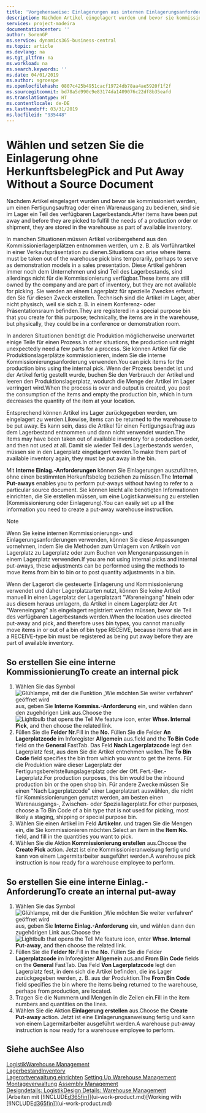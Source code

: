 ```yaml
---
title: 'Vorgehensweise: Einlagerungen aus internen Einlagerungsanforderungen erstellen | Microsoft Docs'
description: Nachdem Artikel eingelagert wurden und bevor sie kommissioniert werden, um einen Fertigungsauftrag oder einen Warenausgang zu bedienen, sind sie im Lager ein Teil des verfügbaren Lagerbestands.
services: project-madeira
documentationcenter: ''
author: SorenGP
ms.service: dynamics365-business-central
ms.topic: article
ms.devlang: na
ms.tgt_pltfrm: na
ms.workload: na
ms.search.keywords: ''
ms.date: 04/01/2019
ms.author: sgroespe
ms.openlocfilehash: 0807c425b4951cacf19724db78aa4ae5920f1f2f
ms.sourcegitcommit: bd78a5d990c9e83174da1409076c22df8b35eafd
ms.translationtype: HT
ms.contentlocale: de-DE
ms.lasthandoff: 03/31/2019
ms.locfileid: "935448"
---
```

# <a name="pick-and-put-away-without-a-source-document"></a><span data-ttu-id="6d831-103">Wählen und setzen Sie die Einlagerung ohne Herkunftsbeleg</span><span class="sxs-lookup"><span data-stu-id="6d831-103">Pick and Put Away Without a Source Document</span></span>
<span data-ttu-id="6d831-104">Nachdem Artikel eingelagert wurden und bevor sie kommissioniert werden, um einen Fertigungsauftrag oder einen Warenausgang zu bedienen, sind sie im Lager ein Teil des verfügbaren Lagerbestands.</span><span class="sxs-lookup"><span data-stu-id="6d831-104">After items have been put away and before they are picked to fulfill the needs of a production order or shipment, they are stored in the warehouse as part of available inventory.</span></span>  

<span data-ttu-id="6d831-105">In manchen Situationen müssen Artikel vorübergehend aus den Kommissionierlagerplätzen entnommen werden, um z. B. als Vorführartikel in einer Verkaufspräsentation zu dienen.</span><span class="sxs-lookup"><span data-stu-id="6d831-105">Situations can arise where items must be taken out of the warehouse pick bins temporarily, perhaps to serve as demonstration models in a sales presentation.</span></span> <span data-ttu-id="6d831-106">Diese Artikel gehören immer noch dem Unternehmen und sind Teil des Lagerbestands, sind allerdings nicht für die Kommissionierung verfügbar.</span><span class="sxs-lookup"><span data-stu-id="6d831-106">These items are still owned by the company and are part of inventory, but they are not available for picking.</span></span> <span data-ttu-id="6d831-107">Sie werden an einem Lagerplatz für spezielle Zweckes erfasst, den Sie für diesen Zweck erstellen. Technisch sind die Artikel im Lager, aber nicht physisch, weil sie sich z. B. in einem Konferenz- oder Präsentationsraum befinden.</span><span class="sxs-lookup"><span data-stu-id="6d831-107">They are registered in a special purpose bin that you create for this purpose; technically, the items are in the warehouse, but physically, they could be in a conference or demonstration room.</span></span>  

<span data-ttu-id="6d831-108">In anderen Situationen benötigt die Produktion möglicherweise unerwartet einige Teile für einen Prozess.</span><span class="sxs-lookup"><span data-stu-id="6d831-108">In other situations, the production unit might unexpectedly need a few parts for a process.</span></span> <span data-ttu-id="6d831-109">Sie können Artikel für die Produktionslagerplätze kommissionieren, indem Sie die interne Kommissionierungsanforderung verwenden.</span><span class="sxs-lookup"><span data-stu-id="6d831-109">You can pick items for the production bins using the internal pick.</span></span> <span data-ttu-id="6d831-110">Wenn der Prozess beendet ist und der Artikel fertig gestellt wurde, buchen Sie den Verbrauch der Artikel und leeren den Produktionslagerplatz, wodurch die Menge der Artikel im Lager verringert wird.</span><span class="sxs-lookup"><span data-stu-id="6d831-110">When the process is over and output is created, you post the consumption of the items and empty the production bin, which in turn decreases the quantity of the item at your location.</span></span>  

<span data-ttu-id="6d831-111">Entsprechend können Artikel ins Lager zurückgegeben werden, um eingelagert zu werden.</span><span class="sxs-lookup"><span data-stu-id="6d831-111">Likewise, items can be returned to the warehouse to be put away.</span></span> <span data-ttu-id="6d831-112">Es kann sein, dass die Artikel für einen Fertigungsauftrag aus dem Lagerbestand entnommen und dann nicht verwendet wurden.</span><span class="sxs-lookup"><span data-stu-id="6d831-112">The items may have been taken out of available inventory for a production order, and then not used at all.</span></span> <span data-ttu-id="6d831-113">Damit sie wieder Teil des Lagerbestands werden, müssen sie in den Lagerplatz eingelagert werden.</span><span class="sxs-lookup"><span data-stu-id="6d831-113">To make them part of available inventory again, they must be put away in the bin.</span></span>  

<span data-ttu-id="6d831-114">Mit **Interne Einlag.-Anforderungen** können Sie Einlagerungen auszuführen, ohne einen bestimmten Herkunftsbeleg beziehen zu müssen.</span><span class="sxs-lookup"><span data-stu-id="6d831-114">The **Internal Put-aways** enables you to perform put-aways without having to refer to a particular source document.</span></span> <span data-ttu-id="6d831-115">Sie können leicht alle benötigten Informationen einrichten, die Sie erstellen müssen, um eine Logistikanweisung zu erstellen (Kommissionierung oder Einlagerung).</span><span class="sxs-lookup"><span data-stu-id="6d831-115">You can easily set up all the information you need to create a put-away warehouse instruction.</span></span>  

> [!NOTE]  
>  <span data-ttu-id="6d831-116">Wenn Sie keine internen Kommissionierungs- und Einlagerungsanforderungen verwenden, können Sie diese Anpassungen vornehmen, indem Sie die Methoden zum Umlagern von Artikeln von Lagerplatz zu Lagerplatz oder zum Buchen von Mengenanpassungen in einem Lagerplatz verwenden.</span><span class="sxs-lookup"><span data-stu-id="6d831-116">If you are not using internal picks and internal put-aways, these adjustments can be performed using the methods to move items from bin to bin or to post quantity adjustments in a bin.</span></span>  
>   
>  <span data-ttu-id="6d831-117">Wenn der Lagerort die gesteuerte Einlagerung und Kommissionierung verwendet und daher Lagerplatzarten nutzt, können Sie keine Artikel manuell in einen Lagerplatz der Lagerplatzart "Wareneingang" hinein oder aus diesem heraus umlagern, da Artikel in einem Lagerplatz der Art "Wareneingang" als eingelagert registriert werden müssen, bevor sie Teil des verfügbaren Lagerbestands werden.</span><span class="sxs-lookup"><span data-stu-id="6d831-117">When the location uses directed put-away and pick, and therefore uses bin types, you cannot manually move items in or out of a bin of bin type RECEIVE, because items that are in a RECEIVE-type bin must be registered as being put away before they are part of available inventory.</span></span>  

## <a name="to-create-an-internal-pick"></a><span data-ttu-id="6d831-118">So erstellen Sie eine interne Kommissionierung</span><span class="sxs-lookup"><span data-stu-id="6d831-118">To create an internal pick</span></span>  
1.  <span data-ttu-id="6d831-119">Wählen Sie das Symbol ![Glühlampe, mit der die Funktion „Wie möchten Sie weiter verfahren“ geöffnet wird](media/ui-search/search_small.png "Wie möchten Sie weiter verfahren?") aus, geben Sie **Interne Kommiss.-Anforderung** ein, und wählen dann den zugehörigen Link aus.</span><span class="sxs-lookup"><span data-stu-id="6d831-119">Choose the ![Lightbulb that opens the Tell Me feature](media/ui-search/search_small.png "Tell me what you want to do") icon, enter **Whse. Internal Pick**, and then choose the related link.</span></span>  
2.  <span data-ttu-id="6d831-120">Füllen Sie die **Felder Nr.**</span><span class="sxs-lookup"><span data-stu-id="6d831-120">Fill in the **No.**</span></span> <span data-ttu-id="6d831-121">Füllen Sie die Felder **An Lagerplatzcode** im Inforegister **Allgemein** aus.</span><span class="sxs-lookup"><span data-stu-id="6d831-121">field and the **To Bin Code** field on the **General** FastTab.</span></span> <span data-ttu-id="6d831-122">Das Feld **Nach Lagerplatzcode** legt den Lagerplatz fest, aus dem Sie die Artikel entnehmen wollen.</span><span class="sxs-lookup"><span data-stu-id="6d831-122">The **To Bin Code** field specifies the bin from which you want to get the items.</span></span> <span data-ttu-id="6d831-123">Für die Produktion wäre dieser Lagerplatz der Fertigungsbereitstellungslagerplatz oder der Off. Fert.-Ber.-Lagerplatz.</span><span class="sxs-lookup"><span data-stu-id="6d831-123">For production purposes, this bin would be the inbound production bin or the open shop bin.</span></span> <span data-ttu-id="6d831-124">Für andere Zwecke müssen Sie einen "Nach Lagerplatzcode" einer Lagerplatzart auswählen, die nicht für Kommissionierungen genutzt werden, am besten einen Warenausgangs-, Zwischen- oder Speziallagerplatz.</span><span class="sxs-lookup"><span data-stu-id="6d831-124">For other purposes, choose a To Bin Code of a bin type that is not used for picking, most likely a staging, shipping or special purpose bin.</span></span>  
3.  <span data-ttu-id="6d831-125">Wählen Sie einen Artikel im Feld **Artikelnr.** und tragen Sie die Mengen ein, die Sie kommissionieren möchten.</span><span class="sxs-lookup"><span data-stu-id="6d831-125">Select an item in the **Item No.** field, and fill in the quantities you want to pick.</span></span>  
4. <span data-ttu-id="6d831-126">Wählen Sie die Aktion **Kommissionierung erstellen** aus.</span><span class="sxs-lookup"><span data-stu-id="6d831-126">Choose the **Create Pick** action.</span></span> <span data-ttu-id="6d831-127">Jetzt ist eine Kommissionieranweisung fertig und kann von einem Lagermitarbeiter ausgeführt werden.</span><span class="sxs-lookup"><span data-stu-id="6d831-127">A warehouse pick instruction is now ready for a warehouse employee to perform.</span></span>  

## <a name="to-create-an-internal-put-away"></a><span data-ttu-id="6d831-128">So erstellen Sie eine interne Einlag.-Anforderung</span><span class="sxs-lookup"><span data-stu-id="6d831-128">To create an internal put-away</span></span>  
1.  <span data-ttu-id="6d831-129">Wählen Sie das Symbol ![Glühlampe, mit der die Funktion „Wie möchten Sie weiter verfahren“ geöffnet wird](media/ui-search/search_small.png "Wie möchten Sie weiter verfahren?") aus, geben Sie **Interne Einlag.-Anforderung** ein, und wählen dann den zugehörigen Link aus.</span><span class="sxs-lookup"><span data-stu-id="6d831-129">Choose the ![Lightbulb that opens the Tell Me feature](media/ui-search/search_small.png "Tell me what you want to do") icon, enter **Whse. Internal Put-away**, and then choose the related link.</span></span>  
2.  <span data-ttu-id="6d831-130">Füllen Sie die **Felder Nr.**</span><span class="sxs-lookup"><span data-stu-id="6d831-130">Fill in the **No.**</span></span> <span data-ttu-id="6d831-131">Füllen Sie die Felder **Lagerplatzcode** im Inforegister **Allgemein** aus.</span><span class="sxs-lookup"><span data-stu-id="6d831-131">and **From Bin Code** fields on the **General** FastTab.</span></span> <span data-ttu-id="6d831-132">Das Feld **Von Lagerplatzcode** legt den Lagerplatz fest, in dem sich die Artikel befinden, die ins Lager zurückgegeben werden, z. B. aus der Produktion.</span><span class="sxs-lookup"><span data-stu-id="6d831-132">The **From Bin Code** field specifies the bin where the items being returned to the warehouse, perhaps from production, are located.</span></span>  
3.  <span data-ttu-id="6d831-133">Tragen Sie die Nummern und Mengen in die Zeilen ein.</span><span class="sxs-lookup"><span data-stu-id="6d831-133">Fill in the item numbers and quantities on the lines.</span></span>  
4.  <span data-ttu-id="6d831-134">Wählen Sie die Aktion **Einlagerung erstellen** aus.</span><span class="sxs-lookup"><span data-stu-id="6d831-134">Choose the **Create Put-away** action.</span></span> <span data-ttu-id="6d831-135">Jetzt ist eine Einlagerungsanweisung fertig und kann von einem Lagermitarbeiter ausgeführt werden.</span><span class="sxs-lookup"><span data-stu-id="6d831-135">A warehouse put-away instruction is now ready for a warehouse employee to perform.</span></span>  

## <a name="see-also"></a><span data-ttu-id="6d831-136">Siehe auch</span><span class="sxs-lookup"><span data-stu-id="6d831-136">See Also</span></span>  
[<span data-ttu-id="6d831-137">Logistik</span><span class="sxs-lookup"><span data-stu-id="6d831-137">Warehouse Management</span></span>](warehouse-manage-warehouse.md)  
[<span data-ttu-id="6d831-138">Lagerbestand</span><span class="sxs-lookup"><span data-stu-id="6d831-138">Inventory</span></span>](inventory-manage-inventory.md)  
<span data-ttu-id="6d831-139">[Lagerortverwaltung einrichten](warehouse-setup-warehouse.md)   </span><span class="sxs-lookup"><span data-stu-id="6d831-139">[Setting Up Warehouse Management](warehouse-setup-warehouse.md)   </span></span>  
<span data-ttu-id="6d831-140">[Montageverwaltung](assembly-assemble-items.md)  </span><span class="sxs-lookup"><span data-stu-id="6d831-140">[Assembly Management](assembly-assemble-items.md)  </span></span>  
[<span data-ttu-id="6d831-141">Designdetails: Logistik</span><span class="sxs-lookup"><span data-stu-id="6d831-141">Design Details: Warehouse Management</span></span>](design-details-warehouse-management.md)  
<span data-ttu-id="6d831-142">[Arbeiten mit [!INCLUDE[d365fin](includes/d365fin_md.md)]](ui-work-product.md)</span><span class="sxs-lookup"><span data-stu-id="6d831-142">[Working with [!INCLUDE[d365fin](includes/d365fin_md.md)]](ui-work-product.md)</span></span>
